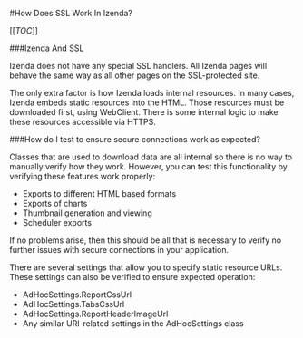 #How Does SSL Work In Izenda?

[[_TOC_]]

###Izenda And SSL

Izenda does not have any special SSL handlers. All Izenda pages will behave the same way as all other pages on the SSL-protected site.

The only extra factor is how Izenda loads internal resources. In many cases, Izenda embeds static resources into the HTML. Those resources must be downloaded first, using WebClient. There is some internal logic to make these resources accessible via HTTPS.

###How do I test to ensure secure connections work as expected?

Classes that are used to download data are all internal so there is no way to manually verify how they work. However, you can test this functionality by verifying these features work properly:

* Exports to different HTML based formats
* Exports of charts
* Thumbnail generation and viewing
* Scheduler exports

If no problems arise, then this should be all that is necessary to verify no further issues with secure connections in your application.

There are several settings that allow you to specify static resource URLs. These settings can also be verified to ensure expected operation:
* AdHocSettings.ReportCssUrl
* AdHocSettings.TabsCssUrl
* AdHocSettings.ReportHeaderImageUrl
* Any similar URl-related settings in the AdHocSettings class